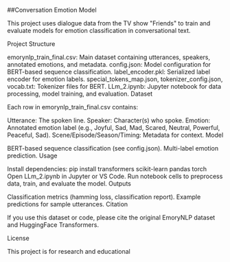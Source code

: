##Conversation Emotion Model

This project uses dialogue data from the TV show "Friends" to train and evaluate models for emotion classification in conversational text.

Project Structure

emorynlp_train_final.csv: Main dataset containing utterances, speakers, annotated emotions, and metadata.
config.json: Model configuration for BERT-based sequence classification.
label_encoder.pkl: Serialized label encoder for emotion labels.
special_tokens_map.json, tokenizer_config.json, vocab.txt: Tokenizer files for BERT.
LLm_2.ipynb: Jupyter notebook for data processing, model training, and evaluation.
Dataset

Each row in emorynlp_train_final.csv contains:

Utterance: The spoken line.
Speaker: Character(s) who spoke.
Emotion: Annotated emotion label (e.g., Joyful, Sad, Mad, Scared, Neutral, Powerful, Peaceful, Sad).
Scene/Episode/Season/Timing: Metadata for context.
Model

BERT-based sequence classification (see config.json).
Multi-label emotion prediction.
Usage

Install dependencies:
pip install transformers scikit-learn pandas torch
Open LLm_2.ipynb in Jupyter or VS Code.
Run notebook cells to preprocess data, train, and evaluate the model.
Outputs

Classification metrics (hamming loss, classification report).
Example predictions for sample utterances.
Citation

If you use this dataset or code, please cite the original EmoryNLP dataset and HuggingFace Transformers.

License

This project is for research and educational
